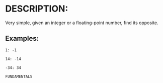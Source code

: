 # DESCRIPTION:

Very simple, given an integer or a floating-point number, find its opposite.

## Examples:

`1: -1`

`14: -14`

`-34: 34`


`FUNDAMENTALS`